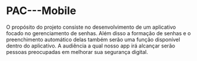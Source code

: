 # PAC---Mobile
O propósito do projeto consiste no desenvolvimento de um aplicativo focado no gerenciamento de senhas. Além disso a formação de senhas e o preenchimento automático delas também serão uma função disponível dentro do aplicativo.  A audiência a qual nosso app irá alcançar serão pessoas preocupadas em melhorar sua segurança digital. 
